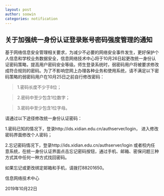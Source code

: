 ```yaml
---
layout: post
author: soowin
categories: notification
---
```



## 关于加强统一身份认证登录账号密码强度管理的通知

基于网络信息安全管理相关要求，为减少不必要的网络安全事件发生，更好保护个人信息和学校业务数据安全，信息网络技术中心将于10月26日起更改统一身份认证密码策略，提高用户密码安全等级。师生登录系统时，弱密码用户将被要求修改成符合规则的密码。为了不影响您网上办理各种业务和使用系统，请不满足以下密码策略的弱密码用户在10月25日之前自行修改密码：



>1.密码长度不少于8位；

>2.密码中至少包含1位数字；

>3.密码中至少包含1位字母。



请通过以下途径修改统一身份认证密码：

1.密码已知的情况下，登录http://ids.xidian.edu.cn/authserver/login， 进入修改密码界面修改个人密码；

2.忘记密码情况下，登录http://ids.xidian.edu.cn/authserver/login 或者校内任意系统，在统一身份认证界面点击忘记密码按钮，通过手机、邮箱、密保问题三种方式其中任何一种方式找回密码。

如果忘记或更改绑定邮箱和手机，请拨打88201650。





信息网络技术中心

2019年10月22日

